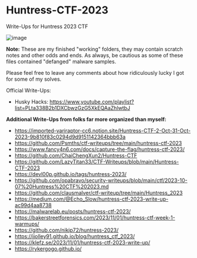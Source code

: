 # Huntress-CTF-2023
Write-Ups for Huntress 2023 CTF

![image](https://github.com/ThisGuyNeedsABeer/Huntress-CTF-2023/assets/48303726/129aa036-697a-4b2a-8086-6878a6d80b22)


**Note:** These are my finished "working" folders, they may contain scratch notes and other odds and ends. As always, be cautious as some of these files contained "defanged" malware samples. 

Please feel free to leave any comments about how ridiculously lucky I got for some of my solves.

Official Write-Ups:
* Husky Hacks: https://www.youtube.com/playlist?list=PLta338B2b1DXCbwzGzG5XkEQAaZhlwtbJ

**Additional Write-Ups from folks far more organized than myself:**

* https://imported-variraptor-cc6.notion.site/Huntress-CTF-2-Oct-31-Oct-2023-9b810f83c0294d9d9151142364bbb63a
* https://github.com/Psmths/ctf-writeups/tree/main/huntress-ctf-2023
* https://www.fancy4n6.com/docs/capture-the-flag/huntress-ctf-2023/
* https://github.com/ChaiChengXun2/Huntress-CTF
* https://github.com/LazyTitan33/CTF-Writeups/blob/main/Huntress-CTF-2023 
* https://devl00p.github.io/tags/huntress-2023/
* https://github.com/opabravo/security-writeups/blob/main/ctf/2023-10-07%20Huntress%20CTF%202023.md 
* https://github.com/clausmalver/ctf-writeup/tree/main/Huntress_2023
* https://medium.com/@Echo_Slow/huntress-ctf-2023-write-up-ac99d4aa8738
* https://malwarelab.eu/posts/huntress-ctf-2023/
* https://bakerstreetforensics.com/2023/11/01/huntress-ctf-week-1-warmups/
* https://github.com/nikip72/huntress-2023/
* https://jjolley91.github.io/blog/huntress_ctf_2023/ 
* https://klefz.se/2023/11/01/huntress-ctf-2023-write-up/
* https://rykergogo.github.io/
